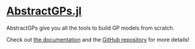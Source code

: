 # [AbstractGPs.jl](https://github.com/JuliaGaussianProcesses/AbstractGPs.jl)

AbstractGPs give you all the tools to build GP models from scratch.

Check out [the documentation](https://juliagaussianprocesses.github.io/AbstractGPs.jl/) and the [GitHub repository](https://github.com/JuliaGaussianProcesses/AbstractGPs.jl) for more details!
